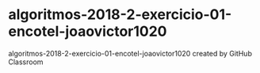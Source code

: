 # algoritmos-2018-2-exercicio-01-encotel-joaovictor1020
algoritmos-2018-2-exercicio-01-encotel-joaovictor1020 created by GitHub Classroom
